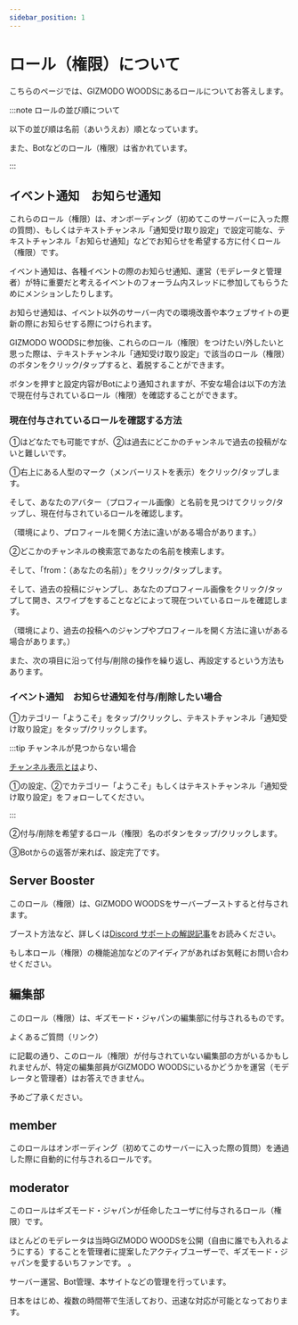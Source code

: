 ```yaml
---
sidebar_position: 1
---
```


# ロール（権限）について

こちらのページでは、GIZMODO WOODSにあるロールについてお答えします。

:::note ロールの並び順について

以下の並び順は名前（あいうえお）順となっています。

また、Botなどのロール（権限）は省かれています。

:::

## イベント通知&emsp;お知らせ通知

これらのロール（権限）は、オンボーディング（初めてこのサーバーに入った際の質問）、もしくはテキストチャンネル「通知受け取り設定」で設定可能な、テキストチャンネル「お知らせ通知」などでお知らせを希望する方に付くロール（権限）です。

イベント通知は、各種イベントの際のお知らせ通知、運営（モデレータと管理者）が特に重要だと考えるイベントのフォーラム内スレッドに参加してもらうためにメンションしたりします。

お知らせ通知は、イベント以外のサーバー内での環境改善や本ウェブサイトの更新の際にお知らせする際につけられます。

GIZMODO WOODSに参加後、これらのロール（権限）をつけたい/外したいと思った際は、テキストチャンネル「通知受け取り設定」で該当のロール（権限）のボタンをクリック/タップすると、着脱することができます。

ボタンを押すと設定内容がBotにより通知されますが、不安な場合は以下の方法で現在付与されているロール（権限）を確認することができます。

### 現在付与されているロールを確認する方法

①はどなたでも可能ですが、②は過去にどこかのチャンネルで過去の投稿がないと難しいです。

①右上にある人型のマーク（メンバーリストを表示）をクリック/タップします。

そして、あなたのアバター（プロフィール画像）と名前を見つけてクリック/タップし、現在付与されているロールを確認します。

（環境により、プロフィールを開く方法に違いがある場合があります。）

②どこかのチャンネルの検索窓であなたの名前を検索します。

そして、「from：（あなたの名前）」をクリック/タップします。

そして、過去の投稿にジャンプし、あなたのプロフィール画像をクリック/タップして開き、スワイプをすることなどによって現在ついているロールを確認します。

（環境により、過去の投稿へのジャンプやプロフィールを開く方法に違いがある場合があります。）

また、次の項目に沿って付与/削除の操作を繰り返し、再設定するという方法もあります。

### イベント通知&emsp;お知らせ通知を付与/削除したい場合

①カテゴリー「ようこそ」をタップ/クリックし、テキストチャンネル「通知受け取り設定」をタップ/クリックします。

:::tip チャンネルが見つからない場合

[チャンネル表示とは](docs/tutorial-channel-display/display-setting.md)より、

①の設定、②でカテゴリー「ようこそ」もしくはテキストチャンネル「通知受け取り設定」をフォローしてください。

:::

②付与/削除を希望するロール（権限）名のボタンをタップ/クリックします。



③Botからの返答が来れば、設定完了です。

## Server Booster

このロール（権限）は、GIZMODO WOODSをサーバーブーストすると付与されます。

ブースト方法など、詳しくは[Discord サポートの解説記事](https://support.discord.com/hc/articles/360028038352-Server-Boosting-FAQ-#h_9dfb44db-c394-4339-863b-e6d1e3fb0469)をお読みください。

もし本ロール（権限）の機能追加などのアイディアがあればお気軽にお問い合わせください。

## 編集部

このロール（権限）は、ギズモード・ジャパンの編集部に付与されるものです。

よくあるご質問（リンク）

に記載の通り、このロール（権限）が付与されていない編集部の方がいるかもしれませんが、特定の編集部員がGIZMODO WOODSにいるかどうかを運営（モデレータと管理者）はお答えできません。

予めご了承ください。

## member

このロールはオンボーディング（初めてこのサーバーに入った際の質問）を通過した際に自動的に付与されるロールです。

## moderator

このロールはギズモード・ジャパンが任命したユーザに付与されるロール（権限）です。

ほとんどのモデレータは当時GIZMODO WOODSを公開（自由に誰でも入れるようにする）することを管理者に提案したアクティブユーザーで、ギズモード・ジャパンを愛するいちファンです。
。

サーバー運営、Bot管理、本サイトなどの管理を行っています。

日本をはじめ、複数の時間帯で生活しており、迅速な対応が可能となっております。
